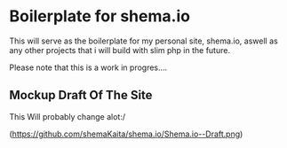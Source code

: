 # Boilerplate for shema.io

This will serve as the boilerplate for my personal site, shema.io, aswell as any other projects that i will build with slim php in the future. 

Please note that this is a work in progres....

## Mockup Draft Of The Site

This Will probably change alot:/

(https://github.com/shemaKaita/shema.io/Shema.io--Draft.png)
